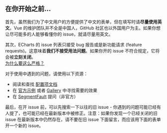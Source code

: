 ## 在你开始之前...

首先，虽然我们为了中文用户的方便提供了中文的表单，但在填写时请**尽量使用英文**。Vue 的维护团队并不全是中国人，GitHub 社区也以外国用户为主。如果你想让尽可能多的人能够看懂你的 issue，就请尽量用英文。

其次，ECharts 的 issue 列表只接受 bug 报告或是新功能请求 (feature requests)。这意味着**我们不接受用法问题**。如果你开的 issue 不符合规定，它将会被**立刻关闭**。<br>[为什么要这么严格？](#modal)

对于使用中遇到的问题，请使用以下资源：

- 阅读和查找 [配置项文档](http://www.echartsjs.com/)
- 在 [官方示例](http://www.echartsjs.com/examples/) 或者 [Gallery](http://gallery.echartsjs.com) 中寻找需要的效果
- 在 [SegmentFault](https://segmentfault.com/t/echarts) 提问（非官方）

最后，在开 issue 前，可以先搜索一下以往的旧 issue - 你遇到的问题可能已经有人提了，也可能已经在最新版本中被修正。注意：如果你发现一个已经关闭的旧 issue 在最新版本中仍然存在，请不要在旧 issue 下面留言，而应该用下面的表单开一个新的 issue。
